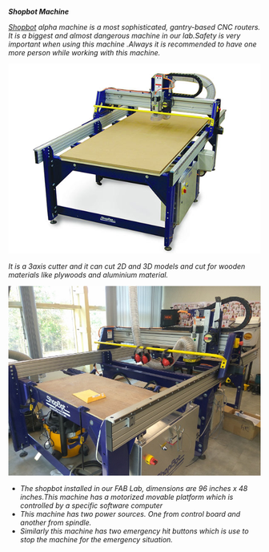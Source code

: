 ***Shopbot Machine*** 

*[Shopbot](https://support.shopbottools.com/products/alpha) alpha machine is a most sophisticated, gantry-based CNC routers. It is a biggest and almost dangerous machine in our lab.Safety is very important when using this machine .Always it is recommended to have one more person while working with this machine.*

![Shopbot-Machine](/img/shopbotalpha.jpg)   

*It is a 3axis cutter and it can cut 2D and 3D models and cut for wooden materials like plywoods and aluminium material.* 

![shopbot](/img/shopbot.jpg)

- *The shopbot installed in our FAB Lab, dimensions are 96 inches x 48 inches.This machine has a motorized movable platform which is controlled by a specific software computer*
- *This machine has two power sources. One from control board and another from spindle.*
- *Similarly this machine has two emergency hit buttons which is use to stop the machine for the emergency situation.*

